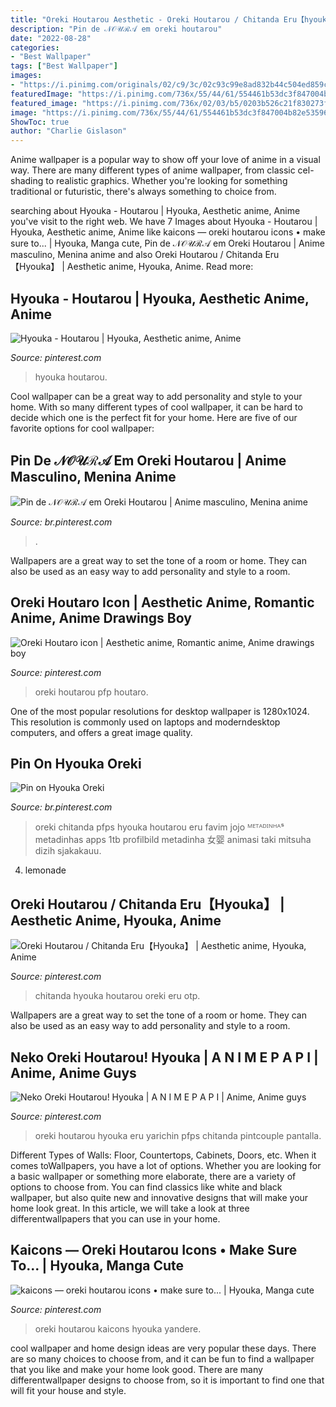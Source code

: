 ```yaml
---
title: "Oreki Houtarou Aesthetic - Oreki Houtarou / Chitanda Eru【hyouka】"
description: "Pin de 𝒩𝒪𝒰ℛ𝒜 em oreki houtarou"
date: "2022-08-28"
categories:
- "Best Wallpaper"
tags: ["Best Wallpaper"]
images:
- "https://i.pinimg.com/originals/02/c9/3c/02c93c99e8ad832b44c504ed859c88eb.jpg"
featuredImage: "https://i.pinimg.com/736x/55/44/61/554461b53dc3f847004b82e535968b6e.jpg"
featured_image: "https://i.pinimg.com/736x/02/03/b5/0203b526c21f830273fa083a04858410.jpg"
image: "https://i.pinimg.com/736x/55/44/61/554461b53dc3f847004b82e535968b6e.jpg"
ShowToc: true
author: "Charlie Gislason"
---
```



Anime wallpaper is a popular way to show off your love of anime in a visual way. There are many different types of anime wallpaper, from classic cel-shading to realistic graphics. Whether you're looking for something traditional or futuristic, there's always something to choice from.

	

		
searching about Hyouka - Houtarou | Hyouka, Aesthetic anime, Anime you've visit to the right web. We have 7 Images about Hyouka - Houtarou | Hyouka, Aesthetic anime, Anime like kaicons — oreki houtarou icons • make sure to... | Hyouka, Manga cute, Pin de 𝒩𝒪𝒰ℛ𝒜 em Oreki Houtarou | Anime masculino, Menina anime and also Oreki Houtarou / Chitanda Eru【Hyouka】 | Aesthetic anime, Hyouka, Anime. Read more:
		
    
## Hyouka - Houtarou | Hyouka, Aesthetic Anime, Anime

<img loading=lazy src="https://i.pinimg.com/736x/02/03/b5/0203b526c21f830273fa083a04858410.jpg" onerror="this.onerror=null;this.src='https://tse2.mm.bing.net/th?id=OIP.4zZ9HXzv3IgENnp4BPjRRgHaD_&amp;pid=15.1';" alt="Hyouka - Houtarou | Hyouka, Aesthetic anime, Anime">

_Source: pinterest.com_

>hyouka houtarou. 

	

Cool wallpaper can be a great way to add personality and style to your home. With so many different types of cool wallpaper, it can be hard to decide which one is the perfect fit for your home. Here are five of our favorite options for cool wallpaper: 

    
## Pin De 𝒩𝒪𝒰ℛ𝒜 Em Oreki Houtarou | Anime Masculino, Menina Anime

<img loading=lazy src="https://i.pinimg.com/736x/4f/0a/07/4f0a076c9e8d5192e358b0bcc271ce4a.jpg" onerror="this.onerror=null;this.src='https://tse3.mm.bing.net/th?id=OIP.KrDB_OYhWUInXjE5VOsxBwHaHa&amp;pid=15.1';" alt="Pin de 𝒩𝒪𝒰ℛ𝒜 em Oreki Houtarou | Anime masculino, Menina anime">

_Source: br.pinterest.com_

>. 

	

Wallpapers are a great way to set the tone of a room or home. They can also be used as an easy way to add personality and style to a room.

    
## Oreki Houtaro Icon | Aesthetic Anime, Romantic Anime, Anime Drawings Boy

<img loading=lazy src="https://i.pinimg.com/736x/6d/9a/61/6d9a610e3fdeb40df3a083ab9b389678.jpg" onerror="this.onerror=null;this.src='https://tse4.mm.bing.net/th?id=OIP.8VEGjNvNuYHDYbXdoUrD7AHaHa&amp;pid=15.1';" alt="Oreki Houtaro icon | Aesthetic anime, Romantic anime, Anime drawings boy">

_Source: pinterest.com_

>oreki houtarou pfp houtaro. 

	

One of the most popular resolutions for desktop wallpaper is 1280x1024. This resolution is commonly used on laptops and moderndesktop computers, and offers a great image quality.

    
## Pin On Hyouka Oreki

<img loading=lazy src="https://i.pinimg.com/736x/55/44/61/554461b53dc3f847004b82e535968b6e.jpg" onerror="this.onerror=null;this.src='https://tse3.mm.bing.net/th?id=OIP.rL8CIo4CfAITwRigLJnOiAHaHa&amp;pid=15.1';" alt="Pin on Hyouka Oreki">

_Source: br.pinterest.com_

>oreki chitanda pfps hyouka houtarou eru favim jojo ᴹᴱᵀᴬᴰᴵᴺᴴᴬˢ metadinhas apps 1tb profilbild metadinha 女婴 animasi taki mitsuha dizih sjakakauu. 

	

4. lemonade 

    
## Oreki Houtarou / Chitanda Eru【Hyouka】 | Aesthetic Anime, Hyouka, Anime

<img loading=lazy src="https://i.pinimg.com/originals/02/c9/3c/02c93c99e8ad832b44c504ed859c88eb.jpg" onerror="this.onerror=null;this.src='https://tse1.mm.bing.net/th?id=OIP.7OAkLfgdqLyAdZwVulS0RgHaEK&amp;pid=15.1';" alt="Oreki Houtarou / Chitanda Eru【Hyouka】 | Aesthetic anime, Hyouka, Anime">

_Source: pinterest.com_

>chitanda hyouka houtarou oreki eru otp. 

	

Wallpapers are a great way to set the tone of a room or home. They can also be used as an easy way to add personality and style to a room.

    
## Neko Oreki Houtarou! Hyouka | A N I M E P A P I | Anime, Anime Guys

<img loading=lazy src="https://i.pinimg.com/originals/9a/f9/80/9af98052403ee2319e00be528a799b98.jpg" onerror="this.onerror=null;this.src='https://tse2.mm.bing.net/th?id=OIP.WcwCiHmx-qQgah-8oVO_JQAAAA&amp;pid=15.1';" alt="Neko Oreki Houtarou! Hyouka | A N I M E P A P I | Anime, Anime guys">

_Source: pinterest.com_

>oreki houtarou hyouka eru yarichin pfps chitanda pintcouple pantalla. 

	

Different Types of Walls: Floor, Countertops, Cabinets, Doors, etc.
When it comes toWallpapers, you have a lot of options. Whether you are looking for a basic wallpaper or something more elaborate, there are a variety of options to choose from. You can find classics like white and black wallpaper, but also quite new and innovative designs that will make your home look great. In this article, we will take a look at three differentwallpapers that you can use in your home.

    
## Kaicons — Oreki Houtarou Icons • Make Sure To... | Hyouka, Manga Cute

<img loading=lazy src="https://i.pinimg.com/736x/41/c0/6a/41c06a5b550ebbca0e95ef706ad24a08.jpg" onerror="this.onerror=null;this.src='https://tse3.mm.bing.net/th?id=OIP.Ks1MEfIXEntbNGhAc_rBnAAAAA&amp;pid=15.1';" alt="kaicons — oreki houtarou icons • make sure to... | Hyouka, Manga cute">

_Source: pinterest.com_

>oreki houtarou kaicons hyouka yandere. 

	

cool wallpaper and home design ideas are very popular these days. There are so many choices to choose from, and it can be fun to find a wallpaper that you like and make your home look good. There are many differentwallpaper designs to choose from, so it is important to find one that will fit your house and style.

